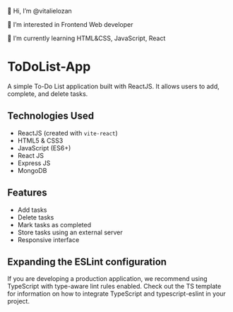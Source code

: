 👋 Hi, I’m @vitalielozan

👀 I’m interested in Frontend Web developer

🌱 I’m currently learning HTML&CSS, JavaScript, React

# ToDoList-App

A simple To-Do List application built with ReactJS. It allows users to add, complete, and delete tasks.

## Technologies Used

- ReactJS (created with `vite-react`)
- HTML5 & CSS3
- JavaScript (ES6+)
- React JS
- Express JS
- MongoDB

## Features

- Add tasks
- Delete tasks
- Mark tasks as completed
- Store tasks using an external server
- Responsive interface

## Expanding the ESLint configuration

If you are developing a production application, we recommend using TypeScript with type-aware lint rules enabled. Check out the TS template for information on how to integrate TypeScript and typescript-eslint in your project.
